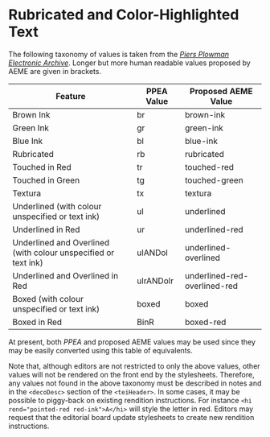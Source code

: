# Rubricated and Color-Highlighted Text

The following taxonomy of values is taken from the <a href="http://www3.iath.virginia.edu/seenet/piers/protocoltran.html" target="_blank">*Piers Plowman Electronic Archive*</a>. Longer but more human readable values proposed by AEME are given in brackets.

| Feature  | PPEA Value | Proposed AEME Value |
| ------------- | ------------- | ------------- |
| Brown Ink | br | brown-ink |
| Green Ink | gr | green-ink |
| Blue Ink | bl | blue-ink |
| Rubricated | rb | rubricated |
| Touched in Red | tr | touched-red |
| Touched in Green | tg | touched-green |
| Textura | tx | textura |
| Underlined (with colour unspecified or text ink) | ul | underlined |
| Underlined in Red | ur | underlined-red |
| Underlined and Overlined (with colour unspecified or text ink) | ulANDol | underlined-overlined |
| Underlined and Overlined in Red | ulrANDolr | underlined-red-overlined-red |
| Boxed (with colour unspecified or text ink) | boxed | boxed |
| Boxed in Red | BinR | boxed-red |

At present, both *PPEA* and proposed AEME values may be used since they may be easily converted using this table of equivalents.

Note that, although editors are not restricted to only the above values, other values will not be rendered on the front end by the stylesheets. Therefore, any values not found in the above taxonomy must be described in notes and in the `<decoDesc>` section of the `<teiHeader>`. In some cases, it may be possible to piggy-back on existing rendition instructions. For instance `<hi rend="pointed-red red-ink">A</hi>` will style the letter in red. Editors may request that the editorial board update stylesheets to create new rendition instructions.
